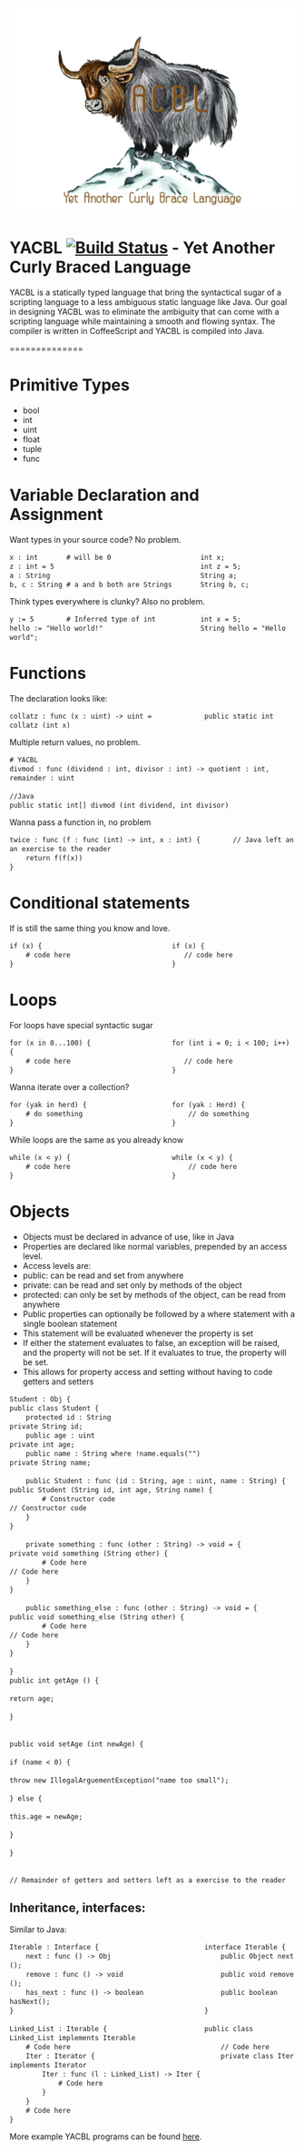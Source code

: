 ![logo](logos/yacbl-logo.jpg)
==============
# YACBL [![Build Status](https://travis-ci.org/akrs/YACBL.svg?branch=master)](https://travis-ci.org/akrs/YACBL) - Yet Another Curly Braced Language
YACBL is a statically typed language that bring the syntactical sugar of a scripting language to a less ambiguous static language like Java. Our goal in designing YACBL was to eliminate the ambiguity that can come with a scripting language while maintaining a smooth and flowing syntax. The compiler is written in CoffeeScript and YACBL is compiled into Java.

==============

# Primitive Types
* bool
* int
* uint
* float
* tuple
* func

# Variable Declaration and Assignment
Want types in your source code? No problem.
```
x : int       # will be 0                      int x;
z : int = 5                                    int z = 5;
a : String                                     String a;
b, c : String # a and b both are Strings       String b, c;
```
Think types everywhere is clunky? Also no problem.
```
y := 5        # Inferred type of int           int x = 5;
hello := "Hello world!"                        String hello = "Hello world";
```
# Functions
The declaration looks like:
```
collatz : func (x : uint) -> uint =             public static int collatz (int x)
```

Multiple return values, no problem.
```
# YACBL
divmod : func (dividend : int, divisor : int) -> quotient : int, remainder : uint

//Java
public static int[] divmod (int dividend, int divisor)
```

Wanna pass a function in, no problem
```
twice : func (f : func (int) -> int, x : int) {        // Java left an an exercise to the reader
    return f(f(x))
}
```

# Conditional statements
If is still the same thing you know and love.
```
if (x) {                                if (x) {
    # code here                            // code here
}                                       }
```

# Loops
For loops have special syntactic sugar
```
for (x in 0...100) {                    for (int i = 0; i < 100; i++) {
    # code here                            // code here
}                                       }
```
Wanna iterate over a collection?
```
for (yak in herd) {                     for (yak : Herd) {
    # do something                          // do something
}                                       }
```
While loops are the same as you already know
```
while (x < y) {                         while (x < y) {
    # code here                             // code here
}                                       }
```
# Objects
* Objects must be declared in advance of use, like in Java
* Properties are declared like normal variables, prepended by an access level.
* Access levels are:
 * public: can be read and set from anywhere
 * private: can be read and set only by methods of the object
 * protected: can only be set by methods of the object, can be read from anywhere
* Public properties can optionally be followed by a where statement with a single boolean statement
 * This statement will be evaluated whenever the property is set
 * If either the statement  evaluates to false, an exception will be raised, and the property will not be set. If it evaluates to true, the property will be set.
 * This allows for property access and setting without having to code getters and setters

```
Student : Obj {                                                     public class Student {
    protected id : String                                               private String id;
    public age : uint                                                   private int age;
    public name : String where !name.equals("")                         private String name;

    public Student : func (id : String, age : uint, name : String) {    public Student (String id, int age, String name) {
        # Constructor code                                                  // Constructor code
    }                                                                   }

    private something : func (other : String) -> void = {               private void something (String other) {
        # Code here                                                         // Code here
    }                                                                   }

    public something_else : func (other : String) -> void = {           public void something_else (String other) {
        # Code here                                                         // Code here
    }                                                                   }

}                                                                       public int getAge () {
                                                                            return age;
                                                                        }

                                                                        public void setAge (int newAge) {
                                                                            if (name < 0) {
                                                                                throw new IllegalArguementException("name too small");
                                                                            } else {
                                                                                this.age = newAge;
                                                                            }
                                                                        }

                                                                        // Remainder of getters and setters left as a exercise to the reader
```

## Inheritance, interfaces:
Similar to Java:
```
Iterable : Interface {                          interface Iterable {
    next : func () -> Obj                           public Object next ();
    remove : func () -> void                        public void remove ();
    has_next : func () -> boolean                   public boolean hasNext();
}                                               }

Linked_List : Iterable {                        public class Linked_List implements Iterable
    # Code here                                     // Code here
    Iter : Iterator {                               private class Iter implements Iterator
        Iter : func (l : Linked_List) -> Iter {
            # Code here
        }
    }
    # Code here
}
```

More example YACBL programs can be found [here](https://github.com/akrs/YACBL/tree/master/sample_code).
